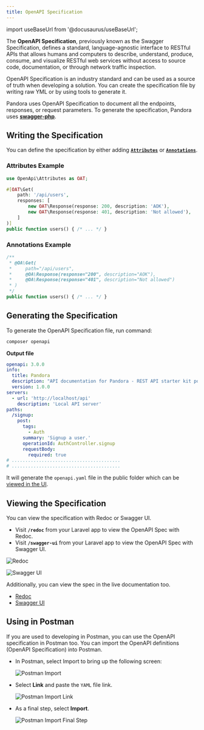 ```yaml
---
title: OpenAPI Specification
---
```


import useBaseUrl from '@docusaurus/useBaseUrl';

The **OpenAPI Specification**, previously known as the Swagger Specification, defines a standard, language-agnostic interface to RESTful APIs that allows humans and computers to describe, understand, produce, consume, and visualize RESTful web services without access to source code, documentation, or through network traffic inspection.

OpenAPI Specification is an industry standard and can be used as a source of truth when developing a solution. You can create the specification file by writing raw YML or by using tools to generate it.

Pandora uses OpenAPI Specification to document all the endpoints, responses, or request parameters. To generate the specification, Pandora uses **[swagger-php](https://github.com/zircote/swagger-php)**.

## Writing the Specification

You can define the specification by either adding **[`Attributes`](http://zircote.github.io/swagger-php/guide/attributes.html)** or **[`Annotations`](http://zircote.github.io/swagger-php/guide/annotations.html)**.

### Attributes Example

```php
use OpenApi\Attributes as OAT;

#[OAT\Get(
    path: '/api/users',
    responses: [
        new OAT\Response(response: 200, description: 'AOK'),
        new OAT\Response(response: 401, description: 'Not allowed'),
    ]
)]
public function users() { /* ... */ }
```

### Annotations Example

```php
/**
 * @OA\Get(
 *     path="/api/users",
 *     @OA\Response(response="200", description="AOK"),
 *     @OA\Response(response="401", description="Not allowed")
 * )
 */
public function users() { /* ... */ }
```

## Generating the Specification

To generate the OpenAPI Specification file, run command:

```sh
composer openapi
```

**Output file**

```yaml
openapi: 3.0.0
info:
  title: Pandora
  description: "API documentation for Pandora - REST API starter kit powered by Laravel, OpenAPI, Sanctum.\n\n- [GitHub](https://github.com/arifszn/pandora)\n- [MIT License](https://github.com/arifszn/pandora/blob/main/LICENSE)"
  version: 1.0.0
servers:
  - url: 'http://localhost/api'
    description: 'Local API server'
paths:
  /signup:
    post:
      tags:
        - Auth
      summary: 'Signup a user.'
      operationId: AuthController.signup
      requestBody:
        required: true
# ........................................
# ........................................
```

It will generate the `openapi.yaml` file in the public folder which can be [viewed in the UI](#viewing-the-specification).

## Viewing the Specification

You can view the specification with Redoc or Swagger UI.

- Visit **`/redoc`** from your Laravel app to view the OpenAPI Spec with Redoc.
- Visit **`/swagger-ui`** from your Laravel app to view the OpenAPI Spec with Swagger UI.

<p className="text--center">
  <img src={useBaseUrl('img/assets/redoc.png')} alt="Redoc" className="shadow--md"/>
</p>

<p className="text--center">
  <img src={useBaseUrl('img/assets/swagger-ui.png')} alt="Swagger UI" className="shadow--md"/>
</p>

Additionally, you can view the spec in the live documentation too.

- [Redoc](/docs/api-documentation/redoc)
- [Swagger UI](/docs/api-documentation/swagger-ui)

## Using in Postman

If you are used to developing in Postman, you can use the OpenAPI specification in Postman too. You can import the OpenAPI definitions (OpenAPI Specification) into Postman.

- In Postman, select Import to bring up the following screen:

    <p className="text--center">
        <img src={useBaseUrl('img/assets/postman-import.png')} alt="Postman Import" className="shadow--md"/>
    </p>

- Select **Link** and paste the `YAML` file link.

    <p className="text--center">
        <img src={useBaseUrl('img/assets/postman-import-link.png')} alt="Postman Import Link" className="shadow--md"/>
    </p>

- As a final step, select **Import**.

    <p className="text--center">
        <img src={useBaseUrl('img/assets/postman-import-final-step.png')} alt="Postman Import Final Step" className="shadow--md"/>
    </p>

